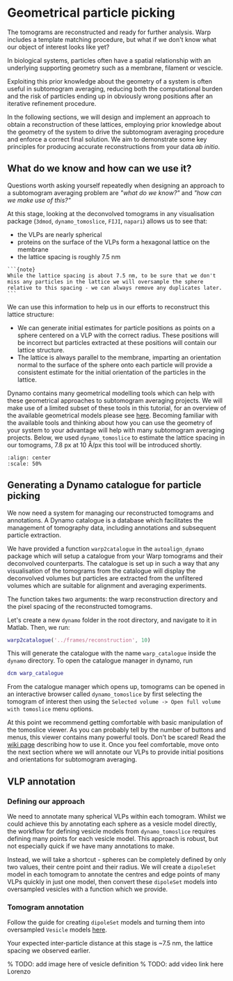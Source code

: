# Geometrical particle picking

The tomograms are reconstructed and ready for further analysis. Warp includes a template matching procedure, but what if we don't know what our object of interest looks like yet? 

In biological systems, particles often have a spatial relationship with an underlying supporting geometry such as a membrane, filament or vescicle.

Exploiting this prior knowledge about the geometry of a system is often useful in subtomogram averaging, reducing both the computational burden and the risk of particles ending up in obviously wrong positions after an iterative refinement procedure.

In the following sections, we will design and implement an approach to obtain a reconstruction of these lattices, employing prior knowledge about the geometry of the system to drive the subtomogram averaging procedure and enforce a correct final solution. We aim to demonstrate some key principles for producing accurate reconstructions from your data *ab initio*.

## What do we know and how can we use it?

Questions worth asking yourself repeatedly when designing an approach to a subtomogram averaging problem are *"what do we know?"*  and *"how can we make use of this?"*

At this stage, looking at the deconvolved tomograms in any visualisation package (`3dmod`, `dynamo_tomoslice`, `FIJI`, `napari`) allows us to see that:
- the VLPs are nearly spherical
- proteins on the surface of the VLPs form a hexagonal lattice on the membrane
- the lattice spacing is roughly 7.5 nm

````{margin}
```{note}
While the lattice spacing is about 7.5 nm, to be sure that we don't miss any particles in the lattice we will oversample the sphere relative to this spacing - we can always remove any duplicates later.
```
````

We can use this information to help us in our efforts to reconstruct this lattice structure:
- We can generate initial estimates for particle positions as points on a sphere centered on a VLP with the correct radius. These positions will be incorrect but particles extracted at these positions will contain our lattice structure. 
- The lattice is always parallel to the membrane, imparting an orientation normal to the surface of the sphere  onto each particle will provide a consistent estimate for the initial orientation of the particles in the lattice.

Dynamo contains many geometrical modelling tools which can help with these geometrical approaches to subtomogram averaging projects. We will make use of a limited subset of these tools in this tutorial, for an overview of the available geometrical models please see [here](https://wiki.dynamo.biozentrum.unibas.ch/w/index.php/Model#Types_of_models). Becoming familiar with the available tools and thinking about how you can use the geometry of your system to your advantage will help with many subtomogram averaging projects. Below, we used `dynamo_tomoslice` to  estimate the lattice spacing in our tomograms, 7.8 px at 10 Å/px this tool will be introduced shortly.

```{image} geometrical-picking.assets/lattice-spacing.png
:align: center
:scale: 50%
```

## Generating a Dynamo catalogue for particle picking

We now need a system for managing our reconstructed tomograms and annotations. A Dynamo catalogue is a database which facilitates the management of tomography data, including annotations and subsequent particle extraction. 

We have provided a function `warp2catalogue` in the `autoalign_dynamo` package which will setup a catalogue from your Warp tomograms and their deconvolved counterparts. The catalogue is set up in such a way that any visualisation of the tomograms from the catalogue will display the deconvolved volumes but particles are extracted from the unfiltered volumes which are suitable for alignment and averaging experiments.

The function takes two arguments: the warp reconstruction directory and the pixel spacing of the reconstructed tomograms.

Let's create a new `dynamo` folder in the root directory, and navigate to it in Matlab. Then, we run:
```matlab
warp2catalogue('../frames/reconstruction', 10)
```

This will generate the catalogue with the name `warp_catalogue` inside the `dynamo` directory. To open the catalogue manager in dynamo, run
```matlab
dcm warp_catalogue
```

From the catalogue manager which opens up, tomograms can be opened in an interactive browser called `dynamo_tomoslice` by first selecting the tomogram of interest then using the `Selected volume -> Open full volume with tomoslice` menu options.

At this point we recommend getting comfortable with basic manipulation of the tomoslice viewer. As you can probably tell by the number of buttons and menus, this viewer contains many powerful tools. Don't be scared! Read the [wiki page](https://wiki.dynamo.biozentrum.unibas.ch/w/index.php/Dtmslice) describing how to use it. Once you feel comfortable, move onto the next section where we will annotate our VLPs to provide initial positions and orientations for subtomogram averaging.


## VLP annotation

### Defining our approach

We need to annotate many spherical VLPs within each tomogram. Whilst we could achieve this by annotating each sphere as a vesicle model directly, the workflow for defining vesicle models from `dynamo_tomoslice` requires defining many points for each vesicle model. This approach is robust, but not especially quick if we have many annotations to make. 

Instead, we will take a shortcut - spheres can be completely defined by only two values, their centre point and their radius. We will create a `dipoleSet` model in each tomogram to annotate the centres and edge points of many VLPs quickly in just one model, then convert these `dipoleSet` models into oversampled vesicles with a function which we provide. 

### Tomogram annotation

Follow the guide for creating `dipoleSet` models and turning them into oversampled `Vesicle` models [here](../../mini-tutorials/dynamo/dipoles-to-vesicles).

Your expected inter-particle distance at this stage is ~7.5 nm, the lattice spacing we observed earlier.

% TODO: add image here of vesicle definition
% TODO: add video link here Lorenzo
